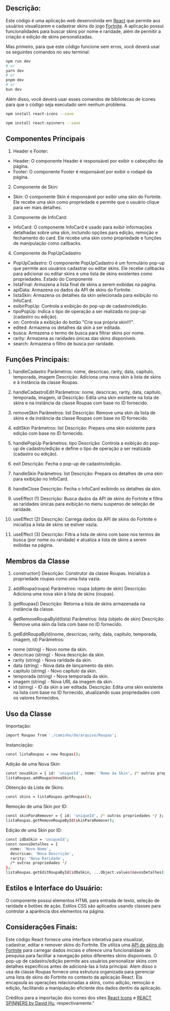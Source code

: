 ## Descrição:

Este código é uma aplicação web desenvolvida em [React](https://react.dev) que permite aos usuários visualizarem e cadastrar skins do jogo [Fortnite](https://www.fortnite.com/?lang=pt-BR). A aplicação possui funcionalidades para buscar skins por nome e raridade, além de permitir a criação e edição de skins personalizadas.

Mas primeiro, para que este código funcione sem erros, você deverá usar os seguintes comandos no seu terminal:

```bash
npm run dev
# or
yarn dev
# or
pnpm dev
# or
bun dev
```

Além disso, você deverá usar esses comandos de bibliotecas de ícones para que o código seja executado sem nenhum problema.
``` bash 
npm install react-icons --save
```

``` bash 
npm install react-spinners --save
```

## Componentes Principais

1. Header e Footer:
- Header: O componente Header é responsável por exibir o cabeçalho da página.
- Footer: O componente Footer é responsável por exibir o rodapé da página.

2. Componente de Skin:
- Skin: O componente Skin é responsável por exibir uma skin do Fortnite. Ele recebe uma skin como propriedade e permite que o usuário clique para ver mais detalhes.

3. Componente de InfoCard:
- InfoCard: O componente InfoCard é usado para exibir informações detalhadas sobre uma skin, incluindo opções para edição, remoção e fechamento do card. Ele recebe uma skin como propriedade e funções de manipulação como callbacks.

4. Componente de PopUpCadastro
- PopUpCadastro: O componente PopUpCadastro é um formulário pop-up que permite aos usuários cadastrar ou editar skins. Ele recebe callbacks para adicionar ou editar skins e uma lista de skins existentes como propriedades.
Estado do Componente
- listaFinal: Armazena a lista final de skins a serem exibidas na página.
- apiData: Armazena os dados da API de skins do Fortnite.
- listaSkin: Armazena os detalhes da skin selecionada para exibição no InfoCard.
- exibirPopUp: Controla a exibição do pop-up de cadastro/edição.
- tipoPopUp: Indica o tipo de operação a ser realizada no pop-up (cadastro ou edição).
- on: Controla a exibição do botão "Crie sua própria skin!!!".
- edited: Armazena os detalhes da skin a ser editada.
- busca: Armazena o termo de busca para filtrar skins por nome.
- rarity: Armazena as raridades únicas das skins disponíveis.
- search: Armazena o filtro de busca por raridade.

## Funções Principais:

1. handleCadastro
Parâmetros: nome, descricao, rarity, data, capitulo, temporada, imagem
Descrição: Adiciona uma nova skin à lista de skins e à instância da classe Roupas.

2. handleCadastroEdit
Parâmetros: nome, descricao, rarity, data, capitulo, temporada, imagem, id
Descrição: Edita uma skin existente na lista de skins e na instância da classe Roupas com base no ID fornecido.

3. removeSkin
Parâmetros: list
Descrição: Remove uma skin da lista de skins e da instância da classe Roupas com base no ID fornecido.

4. editSkin
Parâmetros: list
Descrição: Prepara uma skin existente para edição com base no ID fornecido.

5. handlePopUp
Parâmetros: tipo
Descrição: Controla a exibição do pop-up de cadastro/edição e define o tipo de operação a ser realizada (cadastro ou edição).

6. exit
Descrição: Fecha o pop-up de cadastro/edição.

7. handleSkin
Parâmetros: list
Descrição: Prepara os detalhes de uma skin para exibição no InfoCard.

8. handleClose
Descrição: Fecha o InfoCard exibindo os detalhes da skin.

9. useEffect (1)
Descrição: Busca dados da API de skins do Fortnite e filtra as raridades únicas para exibição no menu suspenso de seleção de raridade.

10. useEffect (2)
Descrição: Carrega dados da API de skins do Fortnite e inicializa a lista de skins se estiver vazia.

11. useEffect (3)
Descrição: Filtra a lista de skins com base nos termos de busca (por nome ou raridade) e atualiza a lista de skins a serem exibidas na página.

## Membros da Classe

1. constructor()
Descrição: Construtor da classe Roupas. Inicializa a propriedade roupas como uma lista vazia.

2. addRoupa(roupa)
Parâmetros: roupa (objeto de skin)
Descrição: Adiciona uma nova skin à lista de skins (roupas).

3. getRoupas()
Descrição: Retorna a lista de skins armazenada na instância da classe.

4. getRemoveRoupaById(lista)
Parâmetros: lista (objeto de skin)
Descrição: Remove uma skin da lista com base no ID fornecido.

5. getEditRoupaById(nome, descricao, rarity, data, capitulo, temporada, imagem, id)
Parâmetros:
- nome (string) - Novo nome da skin.
- descricao (string) - Nova descrição da skin.
- rarity (string) - Nova raridade da skin.
- data (string) - Nova data de lançamento da skin.
- capitulo (string) - Novo capítulo da skin.
- temporada (string) - Nova temporada da skin.
- imagem (string) - Nova URL da imagem da skin.
- id (string) - ID da skin a ser editada.
Descrição: Edita uma skin existente na lista com base no ID fornecido, atualizando suas propriedades com os valores fornecidos.

## Uso da Classe

Importação:

``` bash
import Roupas from './caminho/do/arquivo/Roupas';
```
Instanciação:
``` bash
const listaRoupas = new Roupas();
```
Adição de uma Nova Skin:

``` bash
const novaSkin = { id: 'uniqueId', nome: 'Nome da Skin', /* outras propriedades */ };
listaRoupas.addRoupa(novaSkin);
```
Obtenção da Lista de Skins:

``` bash
const skins = listaRoupas.getRoupas();
```
Remoção de uma Skin por ID:

``` bash
const skinParaRemover = { id: 'uniqueId', /* outras propriedades */ };
listaRoupas.getRemoveRoupaById(skinParaRemover);
```
Edição de uma Skin por ID:

``` bash
const idDaSkin = 'uniqueId';
const novosDetalhes = {
  nome: 'Novo Nome',
  descricao: 'Nova Descrição',
  rarity: 'Nova Raridade',
  /* outras propriedades */
};
listaRoupas.getEditRoupaById(idDaSkin, ...Object.values(novosDetalhes));
```


## Estilos e Interface do Usuário:
O componente possui elementos HTML para entrada de texto, seleção de raridade e botões de ação.
Estilos CSS são aplicados usando classes para controlar a aparência dos elementos na página.

## Considerações Finais:
Este código React fornece uma interface interativa para visualizar, cadastrar, editar e remover skins do Fortnite. Ele utiliza uma [API de skins do Fortnite](https://fortnite-api.com) para carregar dados iniciais e oferece uma funcionalidade de pesquisa para facilitar a navegação pelos diferentes skins disponíveis. O pop-up de cadastro/edição permite aos usuários personalizar skins com detalhes específicos antes de adicioná-las à lista principal. Alem disso o usa da classe Roupas fornece uma estrutura organizada para gerenciar uma lista de skins do Fortnite no contexto da aplicação React. Ela encapsula as operações relacionadas a skins, como adição, remoção e edição, facilitando a manipulação eficiente dos dados dentro da aplicação.

Créditos para a importação dos ícones dos sites [React Icons](https://react-icons.github.io/react-icons/) e [REACT SPINNERS by David Hu](https://www.davidhu.io/react-spinners/), respectivamente."